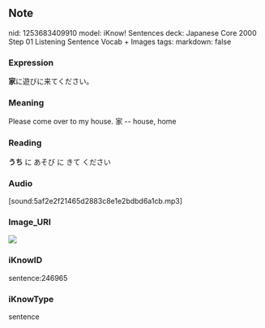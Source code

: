 ## Note
nid: 1253683409910
model: iKnow! Sentences
deck: Japanese Core 2000 Step 01 Listening Sentence Vocab + Images
tags: 
markdown: false

### Expression
<!DOCTYPE html>
<title></title>
<b>家</b>に遊びに来てください。



### Meaning
Please come over to my house.
家 -- house, home

### Reading
<!DOCTYPE html>
<title></title>
<b>うち</b> に あそび に きて ください



### Audio
[sound:5af2e2f21465d2883c8e1e2bdbd6a1cb.mp3]

### Image_URI
<!DOCTYPE html>
<title></title>
<img src="00a208e0cfb076cebf0ae8a924394497.jpg">



### iKnowID
sentence:246965

### iKnowType
sentence
